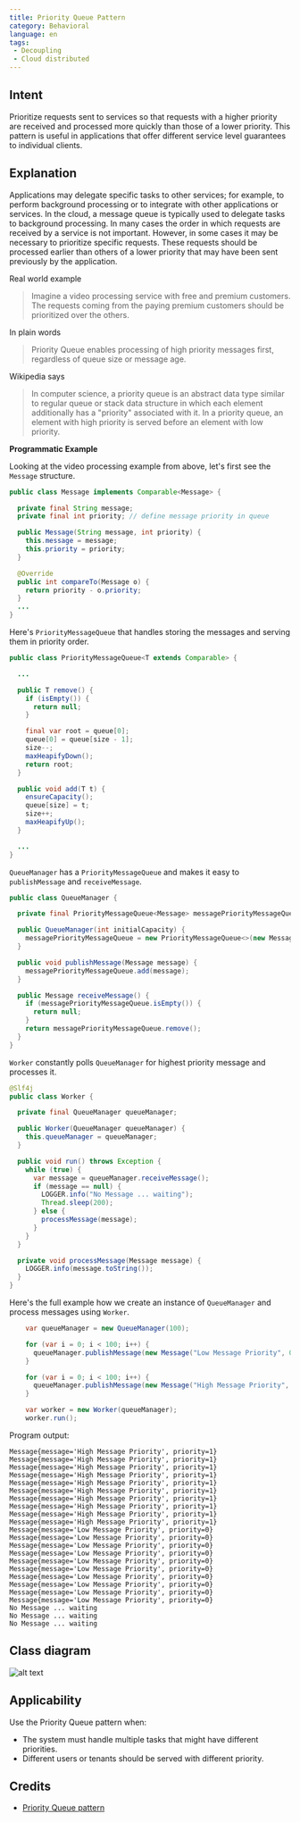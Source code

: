 ```yaml
---
title: Priority Queue Pattern
category: Behavioral
language: en
tags:
 - Decoupling
 - Cloud distributed
---
```


## Intent

Prioritize requests sent to services so that requests with a higher priority are received and 
processed more quickly than those of a lower priority. This pattern is useful in applications that 
offer different service level guarantees to individual clients.

## Explanation

Applications may delegate specific tasks to other services; for example, to perform background 
processing or to integrate with other applications or services. In the cloud, a message queue is 
typically used to delegate tasks to background processing. In many cases the order in which requests 
are received by a service is not important. However, in some cases it may be necessary to prioritize 
specific requests. These requests should be processed earlier than others of a lower priority that 
may have been sent previously by the application.

Real world example

> Imagine a video processing service with free and premium customers. The requests coming from the
> paying premium customers should be prioritized over the others. 

In plain words

> Priority Queue enables processing of high priority messages first, regardless of queue size or
> message age. 

Wikipedia says

> In computer science, a priority queue is an abstract data type similar to regular queue or stack 
> data structure in which each element additionally has a "priority" associated with it. In a 
> priority queue, an element with high priority is served before an element with low priority. 

**Programmatic Example**

Looking at the video processing example from above, let's first see the `Message` structure.

```java
public class Message implements Comparable<Message> {

  private final String message;
  private final int priority; // define message priority in queue

  public Message(String message, int priority) {
    this.message = message;
    this.priority = priority;
  }

  @Override
  public int compareTo(Message o) {
    return priority - o.priority;
  }
  ...
}
```

Here's `PriorityMessageQueue` that handles storing the messages and serving them in priority
order.

```java
public class PriorityMessageQueue<T extends Comparable> {

  ...

  public T remove() {
    if (isEmpty()) {
      return null;
    }

    final var root = queue[0];
    queue[0] = queue[size - 1];
    size--;
    maxHeapifyDown();
    return root;
  }

  public void add(T t) {
    ensureCapacity();
    queue[size] = t;
    size++;
    maxHeapifyUp();
  }

  ...
}
```

`QueueManager` has a `PriorityMessageQueue` and makes it easy to `publishMessage` and
`receiveMessage`.

```java
public class QueueManager {

  private final PriorityMessageQueue<Message> messagePriorityMessageQueue;

  public QueueManager(int initialCapacity) {
    messagePriorityMessageQueue = new PriorityMessageQueue<>(new Message[initialCapacity]);
  }

  public void publishMessage(Message message) {
    messagePriorityMessageQueue.add(message);
  }

  public Message receiveMessage() {
    if (messagePriorityMessageQueue.isEmpty()) {
      return null;
    }
    return messagePriorityMessageQueue.remove();
  }
}
```

`Worker` constantly polls `QueueManager` for highest priority message and processes it.

```java
@Slf4j
public class Worker {

  private final QueueManager queueManager;

  public Worker(QueueManager queueManager) {
    this.queueManager = queueManager;
  }

  public void run() throws Exception {
    while (true) {
      var message = queueManager.receiveMessage();
      if (message == null) {
        LOGGER.info("No Message ... waiting");
        Thread.sleep(200);
      } else {
        processMessage(message);
      }
    }
  }

  private void processMessage(Message message) {
    LOGGER.info(message.toString());
  }
}
```

Here's the full example how we create an instance of `QueueManager` and process messages using
`Worker`.

```java
    var queueManager = new QueueManager(100);

    for (var i = 0; i < 100; i++) {
      queueManager.publishMessage(new Message("Low Message Priority", 0));
    }

    for (var i = 0; i < 100; i++) {
      queueManager.publishMessage(new Message("High Message Priority", 1));
    }

    var worker = new Worker(queueManager);
    worker.run();
```

Program output:

```
Message{message='High Message Priority', priority=1}
Message{message='High Message Priority', priority=1}
Message{message='High Message Priority', priority=1}
Message{message='High Message Priority', priority=1}
Message{message='High Message Priority', priority=1}
Message{message='High Message Priority', priority=1}
Message{message='High Message Priority', priority=1}
Message{message='High Message Priority', priority=1}
Message{message='High Message Priority', priority=1}
Message{message='High Message Priority', priority=1}
Message{message='Low Message Priority', priority=0}
Message{message='Low Message Priority', priority=0}
Message{message='Low Message Priority', priority=0}
Message{message='Low Message Priority', priority=0}
Message{message='Low Message Priority', priority=0}
Message{message='Low Message Priority', priority=0}
Message{message='Low Message Priority', priority=0}
Message{message='Low Message Priority', priority=0}
Message{message='Low Message Priority', priority=0}
Message{message='Low Message Priority', priority=0}
No Message ... waiting
No Message ... waiting
No Message ... waiting
```


## Class diagram

![alt text](./etc/priority-queue.urm.png "Priority Queue pattern class diagram")

## Applicability

Use the Priority Queue pattern when:

* The system must handle multiple tasks that might have different priorities.
* Different users or tenants should be served with different priority.

## Credits

* [Priority Queue pattern](https://docs.microsoft.com/en-us/azure/architecture/patterns/priority-queue)
